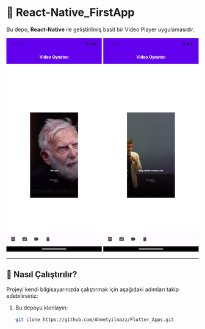 # 🌟 **React-Native_FirstApp**

Bu depo, **React-Native** ile geliştirilmiş basit bir Video Player uygulamasıdır.


<div align="center">
  <img src="https://github.com/Ahmetyilmazz/react-native-giris/blob/ebf01f5e9d25b75c29ef13093049ad07cc0410b2/Ekran%20G%C3%B6r%C3%BCnt%C3%BCs%C3%BC_1.png" width="250"/>
  <img src="https://github.com/Ahmetyilmazz/react-native-giris/blob/590a71eb185c5707b834504fbc59d4936e37c4af/Ekran%20G%C3%B6r%C3%BCnt%C3%BCs%C3%BC_2.png" width="250"/>
</div>


---




## 🔧 **Nasıl Çalıştırılır?**
Projeyi kendi bilgisayarınızda çalıştırmak için aşağıdaki adımları takip edebilirsiniz:

1. Bu depoyu klonlayın:
   ```bash
   git clone https://github.com/Ahmetyilmazz/Flutter_Apps.git
